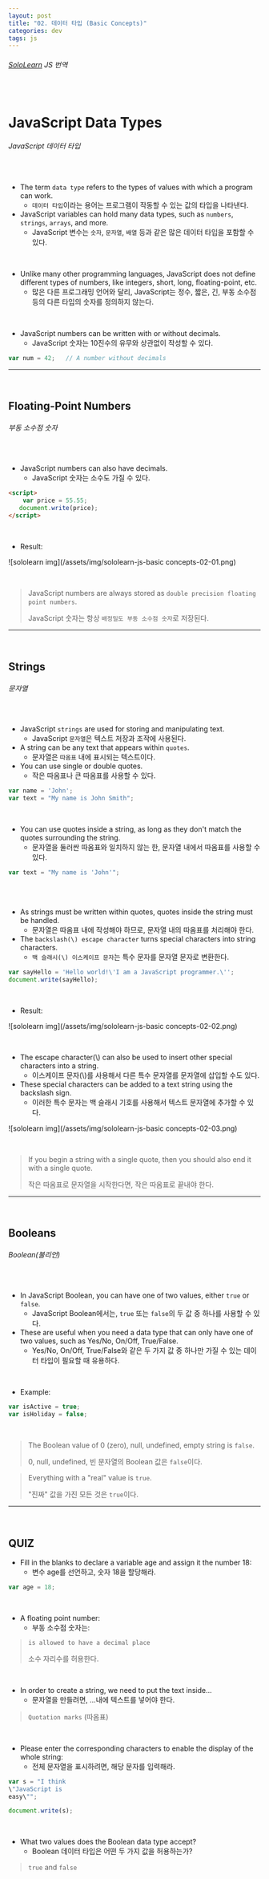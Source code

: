```yaml
---
layout: post
title: "02. 데이터 타입 (Basic Concepts)"
categories: dev
tags: js
---
```


###### [SoloLearn](https://www.sololearn.com) JS 번역

<br>

# JavaScript Data Types

###### JavaScript 데이터 타입

<br>

- The term `data type` refers to the types of values with which a program can work.
  - `데이터 타입`이라는 용어는 프로그램이 작동할 수 있는 값의 타입을 나타낸다.
- JavaScript variables can hold many data types, such as `numbers`, `strings`, `arrays`, and more.
  - JavaScript 변수는 `숫자`, `문자열`, `배열` 등과 같은 많은 데이터 타입을 포함할 수 있다.

<br>

- Unlike many other programming languages, JavaScript does not define different types of numbers, like integers, short, long, floating-point, etc.
  - 많은 다른 프로그래밍 언어와 달리, JavaScript는 정수, 짧은, 긴, 부동 소수점 등의 다른 타입의 숫자를 정의하지 않는다.

<br>

- JavaScript numbers can be written with or without decimals.
  - JavaScript 숫자는 10진수의 유무와 상관없이 작성할 수 있다.

```js
var num = 42;	// A number without decimals
```

------

<br>

## Floating-Point Numbers

###### 부동 소수점 숫자

<br>

- JavaScript numbers can also have decimals.
  - JavaScript 숫자는 소수도 가질 수 있다.

```html
<script>
	var price = 55.55;
   document.write(price);
</script>
```

<br>

- Result:

![sololearn img](/assets/img/sololearn-js-basic concepts-02-01.png)

<br>

> JavaScript numbers are always stored as `double precision floating point numbers`.
>
> JavaScript 숫자는 항상 `배정밀도 부동 소수점 숫자`로 저장된다.

------

<br>

## Strings

###### 문자열

<br>

- JavaScript `strings` are used for storing and manipulating text.
  - JavaScript `문자열`은 텍스트 저장과 조작에 사용된다.
- A string can be any text that appears within `quotes`.
  - 문자열은 `따옴표` 내에 표시되는 텍스트이다.
- You can use single or double quotes.
  - 작은 따옴표나 큰 따옴표를 사용할 수 있다.

```js
var name = 'John';
var text = "My name is John Smith";
```

<br>

- You can use quotes inside a string, as long as they don't match the quotes surrounding the string.
  - 문자열을 둘러싼 따옴표와 일치하지 않는 한, 문자열 내에서 따옴표를 사용할 수 있다.

```js
var text = "My name is 'John'";
```

<br>

<br>

- As strings must be written within quotes, quotes inside the string must be handled.
  - 문자열은 따옴표 내에 작성해야 하므로, 문자열 내의 따옴표를 처리해야 한다.
- The `backslash(\) escape character` turns special characters into string characters.
  - `백 슬래시(\) 이스케이프 문자`는 특수 문자를 문자열 문자로 변환한다.

```js
var sayHello = 'Hello world!\'I am a JavaScript programmer.\'';
document.write(sayHello);
```

<br>

- Result:

![sololearn img](/assets/img/sololearn-js-basic concepts-02-02.png)

<br>

- The escape character(\\) can also be used to insert other special characters into a string.
  - 이스케이프 문자(\\)를 사용해서 다른 특수 문자열를 문자열에 삽입할 수도 있다.
- These special characters can be added to a text string using the backslash sign.
  - 이러한 특수 문자는 백 슬래시 기호를 사용해서 텍스트 문자열에 추가할 수 있다.

![sololearn img](/assets/img/sololearn-js-basic concepts-02-03.png)

<br>

> If you begin a string with a single quote, then you should also end it with a single quote.
>
> 작은 따옴표로 문자열을 시작한다면, 작은 따옴표로 끝내야 한다.

------

<br>

## Booleans

###### Boolean(불리언)

<br>

- In JavaScript Boolean, you can have one of two values, either `true` or `false`.
  - JavaScript Boolean에서는, `true` 또는 `false`의 두 값 중 하나를 사용할 수 있다.
- These are useful when you need a data type that can only have one of two values, such as Yes/No, On/Off, True/False.
  - Yes/No, On/Off, True/False와 같은 두 가지 값 중 하나만 가질 수 있는 데이터 타입이 필요할 때 유용하다.

<br>

- Example:

```js
var isActive = true;
var isHoliday = false;
```

<br>

> The Boolean value of 0 (zero), null, undefined, empty string is `false`.
>
> 0, null, undefined, 빈 문자열의 Boolean 값은 `false`이다.

> Everything with a "real" value is `true`.
>
> "진짜" 값을 가진 모든 것은 `true`이다.

------

<br>

## QUIZ

- Fill in the blanks to declare a variable age and assign it the number 18:
  - 변수 age를 선언하고, 숫자 18을 할당해라.

```js
var age = 18;
```

<br>

- A floating point number:
  - 부동 소수점 숫자는:

> `is allowed to have a decimal place`
>
> 소수 자리수를 허용한다.

<br>

- In order to create a string, we need to put the text inside...
  - 문자열을 만들려면, ...내에 텍스트를 넣어야 한다.

> `Quotation marks` (따옴표)

<br>

- Please enter the corresponding characters to enable the display of the whole string:
  - 전체 문자열을 표시하려면, 해당 문자를 입력해라.

```js
var s = "I think
\"JavaScript is
easy\"";

document.write(s);
```

<br>

- What two values does the Boolean data type accept?
  - Boolean 데이터 타입은 어떤 두 가지 값을 허용하는가?

> `true` and `false`

<br>
